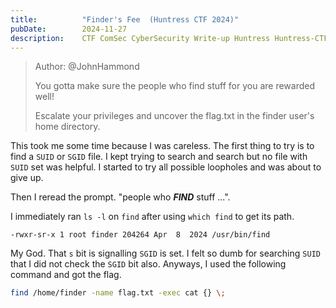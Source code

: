 ```yaml
---
title:          "Finder's Fee  (Huntress CTF 2024)"
pubDate:        2024-11-27
description:    CTF ComSec CyberSecurity Write-up Huntress Huntress-CTF-2024
---
```


> Author: @JohnHammond
> 
> You gotta make sure the people who find stuff for you are rewarded well!
> 
> Escalate your privileges and uncover the flag.txt in the finder user's home directory.

This took me some time because I was careless. The first thing to try is to find a `SUID` or `SGID` file. I kept trying to search and search but no file with `SUID` set was helpful. I started to try all possible loopholes and was about to give up.

Then I reread the prompt. "people who ***FIND*** stuff ...".

I immediately ran `ls -l` on `find` after using `which find` to get its path.

```
-rwxr-sr-x 1 root finder 204264 Apr  8  2024 /usr/bin/find
```

My God. That `s` bit is signalling `SGID` is set. I felt so dumb for searching `SUID` that I did not check the `SGID` bit also. Anyways, I used the following command and got the flag.

```sh
find /home/finder -name flag.txt -exec cat {} \;
```

